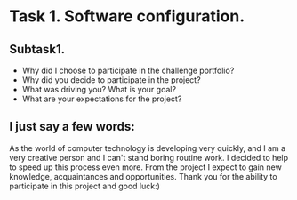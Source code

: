 # Task 1. Software configuration.

## Subtask1.
* Why did I choose to participate in the challenge portfolio?
* Why did you decide to participate in the project?
* What was driving you? What is your goal?
* What are your expectations for the project?

## I just say a few words:

As the world of computer technology is developing very quickly, 
and I am a very creative person and I can't stand boring routine work.
I decided to help to speed up this process even more. 
From the project I expect to gain new knowledge, acquaintances and opportunities.
Thank you for the ability to participate in this project and good luck:)
